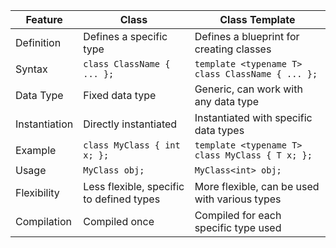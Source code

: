 | Feature            | Class                                      | Class Template                              |
|--------------------|--------------------------------------------|---------------------------------------------|
| Definition         | Defines a specific type                    | Defines a blueprint for creating classes    |
| Syntax             | `class ClassName { ... };`                 | `template <typename T> class ClassName { ... };` |
| Data Type          | Fixed data type                            | Generic, can work with any data type        |
| Instantiation      | Directly instantiated                      | Instantiated with specific data types       |
| Example            | `class MyClass { int x; };`                | `template <typename T> class MyClass { T x; };` |
| Usage              | `MyClass obj;`                             | `MyClass<int> obj;`                         |
| Flexibility        | Less flexible, specific to defined types   | More flexible, can be used with various types |
| Compilation        | Compiled once                              | Compiled for each specific type used        |
